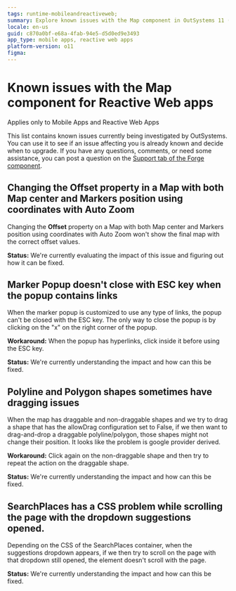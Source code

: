 ```yaml
---
tags: runtime-mobileandreactiveweb;  
summary: Explore known issues with the Map component in OutSystems 11 (O11) for Reactive Web apps, including offset inaccuracies and popup interaction problems.
locale: en-us
guid: c870a0bf-e68a-4fab-94e5-d5d0ed9e3493
app_type: mobile apps, reactive web apps
platform-version: o11
figma:
---
```


# Known issues with the Map component for Reactive Web apps

<div class="info" markdown="1">

Applies only to Mobile Apps and Reactive Web Apps

</div>

This list contains known issues currently being investigated by OutSystems. You can use it to see if an issue affecting you is already known and decide when to upgrade. If you have any questions, comments, or need some assistance, you can post a question on the [Support tab of the Forge component](https://www.outsystems.com/forge/component-discussions/9909/OutSystems+Maps).

## Changing the Offset property in a Map with both Map center and Markers position using coordinates with Auto Zoom

Changing the **Offset** property on a Map with both Map center and Markers position using coordinates with Auto Zoom won't show the final map with the correct offset values.

**Status:** We're currently evaluating the impact of this issue and figuring out how it can be fixed.

## Marker Popup doesn't close with ESC key when the popup contains links

When the marker popup is customized to use any type of links, the popup can't be closed with the ESC key. The only way to close the popup is by clicking on the "x" on the right corner of the popup.

**Workaround:** When the popup has hyperlinks, click inside it before using the ESC key.

**Status:** We're currently understanding the impact and how can this be fixed.

## Polyline and Polygon shapes sometimes have dragging issues

When the map has draggable and non-draggable shapes and we try to drag a shape that has the allowDrag configuration set to False, if we then want to drag-and-drop a draggable polyline/polygon, those shapes might not change their position. It looks like the problem is google provider derived.

**Workaround:** Click again on the non-draggable shape and then try to repeat the action on the draggable shape.

**Status:** We're currently understanding the impact and how can this be fixed.

## SearchPlaces has a CSS problem while scrolling the page with the dropdown suggestions opened.

Depending on the CSS of the SearchPlaces container, when the suggestions dropdown appears, if we then try to scroll on the page with that dropdown still opened, the element doesn't scroll with the page.

**Status:** We're currently understanding the impact and how can this be fixed.
